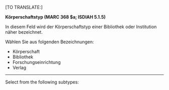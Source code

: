 [TO TRANSLATE:]

**Körperschaftstyp (MARC 368 $a; ISDIAH 5.1.5)**

In diesem Feld wird der Körperschaftstyp einer Bibliothek oder Institution näher bezeichnet. 

Wählen Sie aus folgenden Bezeichnungen:

- Körperschaft
- Bibliothek
- Forschungseinrichtung
- Verlag

** **

Select from the following subtypes:
